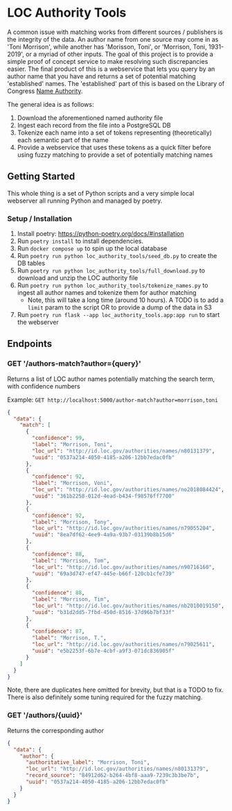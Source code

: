 # LOC Authority Tools
A common issue with matching works from different sources / publishers is the integrity of the data. An author name
from one source may come in as 'Toni Morrison', while another has 'Morisson, Toni', or 'Morrison, Toni, 1931-2019',
or a myriad of other inputs. The goal of this project is to provide a simple proof of concept service to make resolving such
discrepancies easier. The final product of this is a webservice that lets you query by an author name that you have and returns
a set of potential matching 'established' names. The 'established' part of this is based on the Library of Congress [Name
Authority](https://id.loc.gov/authorities/names.html).

The general idea is as follows:

  1. Download the aforementioned named authority file
  2. Ingest each record from the file into a PostgreSQL DB
  3. Tokenize each name into a set of tokens representing (theoretically) each semantic part of the name
  4. Provide a webservice that uses these tokens as a quick filter before using fuzzy matching to provide a set of potentially
     matching names

## Getting Started
This whole thing is a set of Python scripts and a very simple local webserver all running Python and managed by poetry.

### Setup / Installation


  1. Install poetry: https://python-poetry.org/docs/#installation
  2. Run `poetry install` to install dependencies.
  3. Run `docker compose up` to spin up the local database
  4. Run `poetry run python loc_authority_tools/seed_db.py` to create the DB tables
  5. Run `poetry run python loc_authority_tools/full_download.py` to download and unzip the LOC authority file
  6. Run `poetry run python loc_authority_tools/tokenize_names.py` to ingest all author names and tokenize them
     for author matching
       - Note, this will take a long time (around 10 hours). A TODO is to add a `limit` param to the script
         OR to provide a dump of the data in S3
  7. Run `poetry run flask --app loc_authority_tools.app:app run` to start the webserver

## Endpoints

### GET '/authors-match?author={query}'
Returns a list of LOC author names potentially matching the search term, with confidence numbers

Example: `GET http://localhost:5000/author-match?author=morrison,toni`
```json
{
  "data": {
    "match": [
      {
        "confidence": 99,
        "label": "Morrison, Toni",
        "loc_url": "http://id.loc.gov/authorities/names/n80131379",
        "uuid": "0537a214-4050-4185-a206-12bb7edac0fb"
      },
      {
        "confidence": 92,
        "label": "Morrison, Voni",
        "loc_url": "http://id.loc.gov/authorities/names/no2018084424",
        "uuid": "361b2258-012d-4ead-b434-f98576ff7700"
      },
      {
        "confidence": 92,
        "label": "Morrison, Tony",
        "loc_url": "http://id.loc.gov/authorities/names/n79055204",
        "uuid": "8ea7df62-4ee9-4a9a-93b7-03139b8b15d6"
      },
      {
        "confidence": 88,
        "label": "Morrison, Tom",
        "loc_url": "http://id.loc.gov/authorities/names/n90716160",
        "uuid": "69a3d747-ef47-445e-b66f-120cb1cfe739"
      },
      {
        "confidence": 88,
        "label": "Morrison, Tim",
        "loc_url": "http://id.loc.gov/authorities/names/nb2010019150",
        "uuid": "b31d2dd5-7fbd-450d-8516-37d96b7bf33f"
      },
      {
        "confidence": 87,
        "label": "Morrison, T.",
        "loc_url": "http://id.loc.gov/authorities/names/n79025611",
        "uuid": "e5b2253f-6b7e-4cbf-a9f3-071dc836905f"
      }
    ]
  }
}
```
Note, there are duplicates here omitted for brevity, but that is a TODO to fix. There is also definitely some tuning required
for the fuzzy matching.


### GET '/authors/{uuid}'
Returns the corresponding author
```json
{
  "data": {
    "author": {
      "authoritative_label": "Morrison, Toni",
      "loc_url": "http://id.loc.gov/authorities/names/n80131379",
      "record_source": "84912d62-b264-4bf8-aaa9-7239c3b3be7b",
      "uuid": "0537a214-4050-4185-a206-12bb7edac0fb"
    }
  }
}
```
